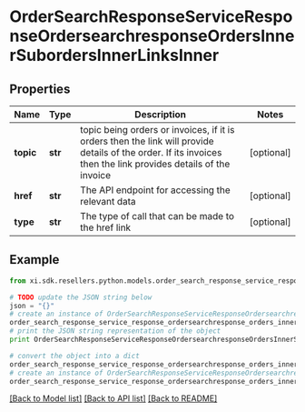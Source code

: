 # OrderSearchResponseServiceResponseOrdersearchresponseOrdersInnerSubordersInnerLinksInner


## Properties

Name | Type | Description | Notes
------------ | ------------- | ------------- | -------------
**topic** | **str** | topic being orders or invoices, if it is orders then the link will provide details of the order. If its invoices then the link provides details of the invoice | [optional] 
**href** | **str** | The API endpoint for accessing the relevant data | [optional] 
**type** | **str** | The type of call that can be made to the href link | [optional] 

## Example

```python
from xi.sdk.resellers.python.models.order_search_response_service_response_ordersearchresponse_orders_inner_suborders_inner_links_inner import OrderSearchResponseServiceResponseOrdersearchresponseOrdersInnerSubordersInnerLinksInner

# TODO update the JSON string below
json = "{}"
# create an instance of OrderSearchResponseServiceResponseOrdersearchresponseOrdersInnerSubordersInnerLinksInner from a JSON string
order_search_response_service_response_ordersearchresponse_orders_inner_suborders_inner_links_inner_instance = OrderSearchResponseServiceResponseOrdersearchresponseOrdersInnerSubordersInnerLinksInner.from_json(json)
# print the JSON string representation of the object
print OrderSearchResponseServiceResponseOrdersearchresponseOrdersInnerSubordersInnerLinksInner.to_json()

# convert the object into a dict
order_search_response_service_response_ordersearchresponse_orders_inner_suborders_inner_links_inner_dict = order_search_response_service_response_ordersearchresponse_orders_inner_suborders_inner_links_inner_instance.to_dict()
# create an instance of OrderSearchResponseServiceResponseOrdersearchresponseOrdersInnerSubordersInnerLinksInner from a dict
order_search_response_service_response_ordersearchresponse_orders_inner_suborders_inner_links_inner_form_dict = order_search_response_service_response_ordersearchresponse_orders_inner_suborders_inner_links_inner.from_dict(order_search_response_service_response_ordersearchresponse_orders_inner_suborders_inner_links_inner_dict)
```
[[Back to Model list]](../README.md#documentation-for-models) [[Back to API list]](../README.md#documentation-for-api-endpoints) [[Back to README]](../README.md)


